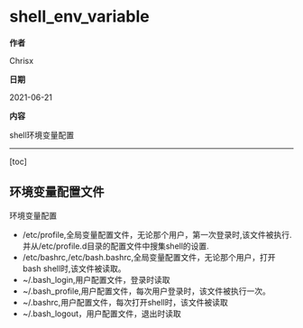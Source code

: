 # shell_env_variable

**作者**

Chrisx

**日期**

2021-06-21

**内容**

shell环境变量配置

----

[toc]

## 环境变量配置文件

环境变量配置

* /etc/profile,全局变量配置文件，无论那个用户，第一次登录时,该文件被执行.并从/etc/profile.d目录的配置文件中搜集shell的设置.
* /etc/bashrc,/etc/bash.bashrc,全局变量配置文件，无论那个用户，打开bash shell时,该文件被读取。
* ~/.bash_login,用户配置文件，登录时读取
* ~/.bash_profile,用户配置文件，每次用户登录时，该文件被执行一次。
* ~/.bashrc,用户配置文件，每次打开shell时，该文件被读取
* ~/.bash_logout，用户配置文件，退出时读取
